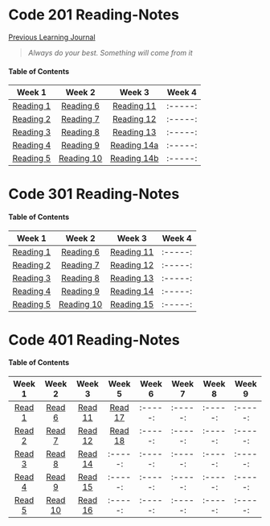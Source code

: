 # Code 201 Reading-Notes


[Previous Learning Journal](https://kozer2.github.io/Learning-Journal/)


> *Always do your best. Something will come from it*




#### Table of Contents


|Week 1                       |Week 2                      |Week 3                         | Week 4 | 
|:-----:                      |:-----:                     |:-----:                        |:-----: |
|[Reading 1](Reading-01.md)   |[Reading 6](Reading-06.md)  |[Reading 11](Reading-11.md)    |:-----: |
|[Reading 2](Reading-02.md)   |[Reading 7](Reading-07.md)  |[Reading 12](Reading-12.md)    |:-----: |
|[Reading 3](Reading-03.md)   |[Reading 8](Reading-08.md)  |[Reading 13](Reading-13.md)    |:-----: |
|[Reading 4](Reading-04.md)   |[Reading 9](Reading-09.md)  |[Reading 14a](Reading-14a.md)  |:-----: |
|[Reading 5](Reading-05.md)   |[Reading 10](Reading-10.md) |[Reading 14b](Reading-14b.md)  |:-----: |  
 
 
 
 
 
 
 # Code 301 Reading-Notes
 
 
 #### Table of Contents


|Week 1                       |Week 2                        |Week 3                         | Week 4 | 
|:-----:                      |:-----:                       |:-----:                        |:-----: |
|[Reading 1](Reading-301.md)  |[Reading 6](Reading-306.md)   |[Reading 11](Reading-311.md)   |:-----: |
|[Reading 2](Reading-302.md)  |[Reading 7](Reading-307.md)   |[Reading 12](Reading-312.md)   |:-----: |
|[Reading 3](Reading-303.md)  |[Reading 8](Reading-308.md)   |[Reading 13](Reading-313.md)   |:-----: |
|[Reading 4](Reading-304.md)  |[Reading 9](Reading-309.md)   |[Reading 14](Reading-314.md)   |:-----: |
|[Reading 5](Reading-305.md)  |[Reading 10](Reading-310.md)  |[Reading 15](Reading-315.md)   |:-----: |  


 # Code 401 Reading-Notes
 
 
 #### Table of Contents


|Week 1                    |Week 2                    |Week 3                     | Week 5                   | Week 6   |Week 7    |Week 8   | Week 9 | 
|:-----:                   |:-----:                   |:-----:                    |:-----:                   | :-----:  |:-----:   |:-----:  |:-----: |
|[Read 1](Reading-401.md)  |[Read 6](Reading-406.md)  |[Read 11](Reading-411.md)  |[Read 17](Reading-417.md) | :-----:  |:-----:   |:-----:  |:-----: |
|[Read 2](Reading-402.md)  |[Read 7](Reading-407.md)  |[Read 12](Reading-412.md)  |[Read 18](Reading-418.md) | :-----:  |:-----:   |:-----:  |:-----: |
|[Read 3](Reading-403.md)  |[Read 8](Reading-408.md)  |[Read 14](Reading-414.md)  |:-----:                   | :-----:  |:-----:   |:-----:  |:-----: |
|[Read 4](Reading-404.md)  |[Read 9](Reading-409.md)  |[Read 15](Reading-415.md)  |:-----:                   | :-----:  |:-----:   |:-----:  |:-----: |
|[Read 5](Reading-405.md)  |[Read 10](Reading-410.md) |[Read 16](Reading-416.md)  |:-----:                   | :-----:  |:-----:   |:-----:  |:-----: |
